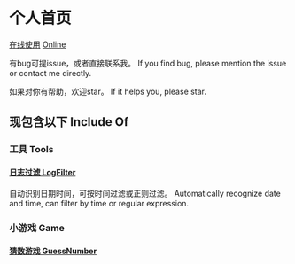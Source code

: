 # 个人首页

[在线使用](https://iwctwbh.github.io/Tools/Home/)
[Online](https://iwctwbh.github.io/Tools/Home/)

有bug可提issue，或者直接联系我。
If you find bug, please mention the issue or contact me directly.

如果对你有帮助，欢迎star。
If it helps you, please star.

## 现包含以下 Include Of

### 工具 Tools

#### [日志过滤 LogFilter](https://iwctwbh.github.io/Tools/LogFilter)

自动识别日期时间，可按时间过滤或正则过滤。
Automatically recognize date and time, can filter by time or regular expression.

### 小游戏 Game

#### [猜数游戏 GuessNumber](https://iwctwbh.github.io/Tools/GuessNumber)